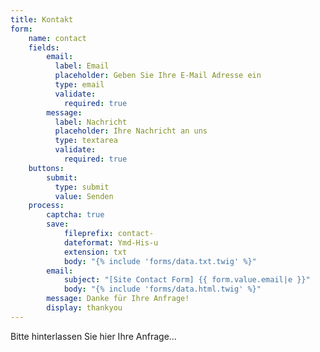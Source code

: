 ```yaml
---
title: Kontakt
form:
    name: contact
    fields:
        email:
          label: Email
          placeholder: Geben Sie Ihre E-Mail Adresse ein
          type: email
          validate:
            required: true
        message:
          label: Nachricht
          placeholder: Ihre Nachricht an uns
          type: textarea
          validate:
            required: true
    buttons:
        submit:
          type: submit
          value: Senden
    process:
        captcha: true
        save:
            fileprefix: contact-
            dateformat: Ymd-His-u
            extension: txt
            body: "{% include 'forms/data.txt.twig' %}"
        email:
            subject: "[Site Contact Form] {{ form.value.email|e }}"
            body: "{% include 'forms/data.html.twig' %}"
        message: Danke für Ihre Anfrage!
        display: thankyou
---
```


Bitte hinterlassen Sie hier Ihre Anfrage...
